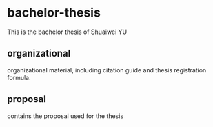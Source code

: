 # bachelor-thesis

This is the bachelor thesis of Shuaiwei YU

## organizational
organizational material, including citation guide and thesis registration formula.

## proposal
contains the proposal used for the thesis